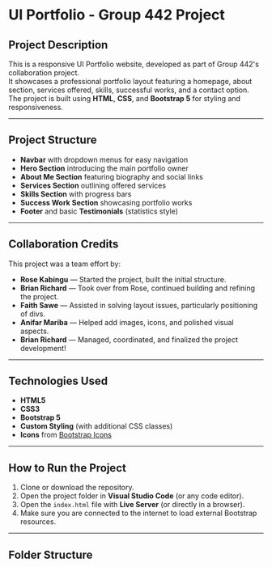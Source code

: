 # UI Portfolio - Group 442 Project

## Project Description
This is a responsive UI Portfolio website, developed as part of Group 442's collaboration project.  
It showcases a professional portfolio layout featuring a homepage, about section, services offered, skills, successful works, and a contact option.  
The project is built using **HTML**, **CSS**, and **Bootstrap 5** for styling and responsiveness.

---

## Project Structure
- **Navbar** with dropdown menus for easy navigation
- **Hero Section** introducing the main portfolio owner
- **About Me Section** featuring biography and social links
- **Services Section** outlining offered services
- **Skills Section** with progress bars
- **Success Work Section** showcasing portfolio works
- **Footer** and basic **Testimonials** (statistics style)

---

## Collaboration Credits
This project was a team effort by:

- **Rose Kabingu** — Started the project, built the initial structure.
- **Brian Richard** — Took over from Rose, continued building and refining the project.
- **Faith Sawe** — Assisted in solving layout issues, particularly positioning of divs.
- **Anifar Mariba** — Helped add images, icons, and polished visual aspects.
- **Brian Richard** — Managed, coordinated, and finalized the project development!

---

## Technologies Used
- **HTML5**  
- **CSS3**  
- **Bootstrap 5**  
- **Custom Styling** (with additional CSS classes)  
- **Icons** from [Bootstrap Icons](https://icons.getbootstrap.com/)

---

## How to Run the Project
1. Clone or download the repository.
2. Open the project folder in **Visual Studio Code** (or any code editor).
3. Open the `index.html` file with **Live Server** (or directly in a browser).
4. Make sure you are connected to the internet to load external Bootstrap resources.

---

## Folder Structure
